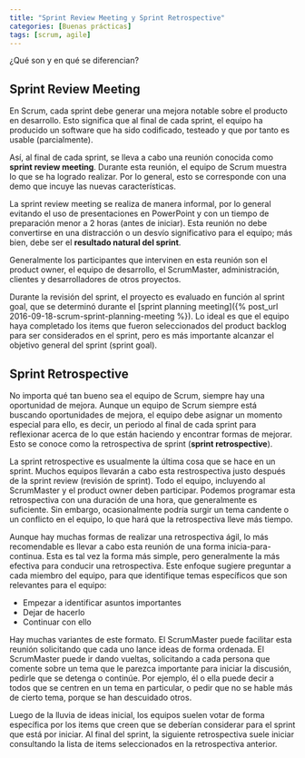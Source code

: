 ```yaml
---
title: "Sprint Review Meeting y Sprint Retrospective"
categories: [Buenas prácticas]
tags: [scrum, agile]
---
```


¿Qué son y en qué se diferencian?

Sprint Review Meeting
---------------------

En Scrum, cada sprint debe generar una mejora notable sobre el producto en desarrollo. Esto significa que al final de cada sprint, el equipo ha producido un software que ha sido codificado, testeado y que por tanto es usable (parcialmente).

Así, al final de cada sprint, se lleva a cabo una reunión conocida como **sprint review meeting**. Durante esta reunión, el equipo de Scrum muestra lo que se ha logrado realizar. Por lo general, esto se corresponde con una demo que incuye las nuevas características.

La sprint review meeting se realiza de manera informal, por lo general evitando el uso de presentaciones en PowerPoint y con un tiempo de preparación menor a 2 horas (antes de iniciar). Esta reunión no debe convertirse en una distracción o un desvío significativo para el equipo; más bien, debe ser el **resultado natural del sprint**.

Generalmente los participantes que intervinen en esta reunión son el product owner, el equipo de desarrollo, el ScrumMaster, administración, clientes y desarrolladores de otros proyectos.

Durante la revisión del sprint, el proyecto es evaluado en función al sprint goal, que se determinó durante el [sprint planning meeting]({% post_url 2016-09-18-scrum-sprint-planning-meeting %}). 
Lo ideal es que el equipo haya completado los items que fueron seleccionados del product backlog para ser considerados en el sprint, pero es más importante alcanzar el objetivo general del sprint (sprint goal).

Sprint Retrospective
--------------------

No importa qué tan bueno sea el equipo de Scrum, siempre hay una oportunidad de mejora. 
Aunque un equipo de Scrum siempre está buscando oportunidades de mejora, el equipo debe asignar un momento especial para ello, es decir, un periodo al final de cada sprint para reflexionar acerca de lo que están haciendo y encontrar formas de mejorar. Esto se conoce como la retrospectiva de sprint (**sprint retrospective**).

La sprint retrospective es usualmente la última cosa que se hace en un sprint. Muchos equipos llevarán a cabo esta restrospectiva justo después de la sprint review (revisión de sprint). Todo el equipo, incluyendo al ScrumMaster y el product owner deben participar. Podemos programar esta retrospectiva con una duración de una hora, que generalmente es suficiente. Sin embargo, ocasionalmente podría surgir un tema candente o un conflicto en el equipo, lo que hará que la retrospectiva lleve más tiempo.

Aunque hay muchas formas de realizar una retrospectiva ágil, lo más recomendable es llevar a cabo esta reunión de una forma inicia-para-continua. Esta es tal vez la forma más simple, pero generalmente la más efectiva para conducir una retrospectiva. Este enfoque sugiere preguntar a cada miembro del equipo, para que identifique temas específicos que son relevantes para el equipo:

- Empezar a identificar asuntos importantes
- Dejar de hacerlo
- Continuar con ello

Hay muchas variantes de este formato. El ScrumMaster puede facilitar esta reunión solicitando que cada uno lance ideas de forma ordenada. El ScrumMaster puede ir dando vueltas, solicitando a cada persona que comente sobre un tema que le parezca importante para iniciar la discusión, pedirle que se detenga o continúe. Por ejemplo, él o ella puede decir a todos que se centren en un tema en particular, o pedir que no se hable más de cierto tema, porque se han descuidado otros.

Luego de la lluvia de ideas inicial, los equipos suelen votar de forma específica por los items que creen que se deberían considerar para el sprint que está por iniciar. 
Al final del sprint, la siguiente retrospectiva suele iniciar consultando la lista de items seleccionados en la retrospectiva anterior.
